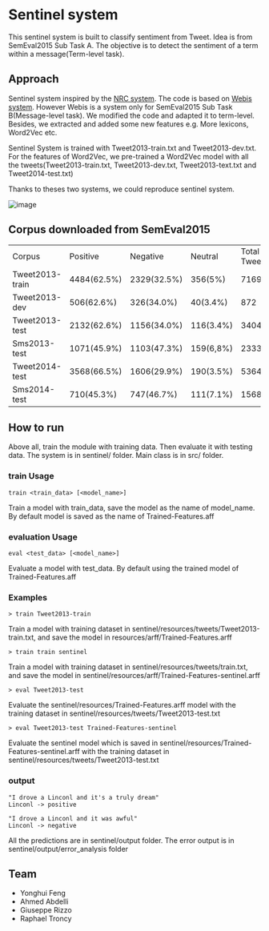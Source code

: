 # Sentinel system 
This sentinel system is built to classify sentiment from Tweet. Idea is from SemEval2015 Sub Task A. The objective is to detect the sentiment of a term within a message(Term-level task).

## Approach
Sentinel system inspired by the [NRC system](http://www.cs.toronto.edu/~xzhu/SemEval2014_NRC_t9.pdf). The code is based on [Webis system](https://github.com/webis-de/ECIR-2015-and-SEMEVAL-2015). However Webis is a system only for SemEval2015 Sub Task B(Message-level task). We modified the code and adapted it to term-level. Besides, we extracted and added some new features e.g. More lexicons, Word2Vec etc.

Sentinel System is trained with Tweet2013-train.txt and Tweet2013-dev.txt. For the features of Word2Vec, we pre-trained a Word2Vec model with all the tweets(Tweet2013-train.txt, Tweet2013-dev.txt, Tweet2013-text.txt and Tweet2014-test.txt)

Thanks to theses two systems, we could reproduce sentinel system.

![image](https://docs.google.com/drawings/d/1G0UbNY2REuCkvXTFCONzqe5LV6ZiyLxHONayuElWJNU/pub?w=960&h=720)

## Corpus downloaded from SemEval2015
<table>
	<tr>
		<td>Corpus</td>
		<td>Positive</td>
		<td>Negative</td>
		<td>Neutral</td>
		<td>Total Tweets</td>
	</tr>
	<tr>
		<td>Tweet2013-train</td>
		<td>4484(62.5%)</td>
		<td>2329(32.5%)</td>	
		<td>356(5%)</td>
		<td>7169</td>
	</tr>
	<tr>
		<td>Tweet2013-dev</td>
		<td>506(62.6%)</td>
		<td>326(34.0%)</td>
		<td>40(3.4%)</td>
		<td>872</td>
	</tr>
	<tr>
		<td>Tweet2013-test</td>
		<td>2132(62.6%)</td>
		<td>1156(34.0%)</td>
		<td>116(3.4%)</td>
		<td>3404</td>
	</tr>
	<tr>
		<td>Sms2013-test</td>
		<td>1071(45.9%)</td>
		<td>1103(47.3%)</td>
		<td>159(6,8%)</td>
		<td>2333</td>
	</tr>
	<tr>
		<td>Tweet2014-test</td>
		<td>3568(66.5%)</td>
		<td>1606(29.9%)</td>
		<td>190(3.5%)</td>
		<td>5364</td>
	</tr>
	<tr>
		<td>Sms2014-test</td>
		<td>710(45.3%)</td>
		<td>747(46.7%)</td>
		<td>111(7.1%)</td>
		<td>1568</td>
	</tr>
</table>


## How to run
Above all, train the module with training data. Then evaluate it with testing data.
The system is in sentinel/ folder. Main class is in src/ folder.
### train Usage
	train <train_data> [<model_name>]
Train a model with train\_data, save the model as the name of model\_name. By default model is saved as the name of Trained-Features.aff

### evaluation Usage
	eval <test_data> [<model_name>]
Evaluate a model with test_data. By default using the trained model of Trained-Features.aff

### Examples
	
	> train Tweet2013-train

Train a model with training dataset in sentinel/resources/tweets/Tweet2013-train.txt, and save the model in resources/arff/Trained-Features.arff

	> train train sentinel
	
Train a model with training dataset in sentinel/resources/tweets/train.txt, and save the model in sentinel/resources/arff/Trained-Features-sentinel.arff

	> eval Tweet2013-test 
	
Evaluate the sentinel/resources/Trained-Features.arff model with the training dataset in sentinel/resources/tweets/Tweet2013-test.txt 

	> eval Tweet2013-test Trained-Features-sentinel
	
Evaluate the sentinel model which is saved in sentinel/resources/Trained-Features-sentinel.arff with the training dataset in sentinel/resources/tweets/Tweet2013-test.txt 
	
### output

    "I drove a Linconl and it's a truly dream"
    Linconl -> positive

    "I drove a Linconl and it was awful"
    Linconl -> negative

All the predictions are in sentinel/output folder. The error output is in sentinel/output/error_analysis folder
	

## Team
* Yonghui Feng
* Ahmed Abdelli
* Giuseppe Rizzo
* Raphael Troncy
